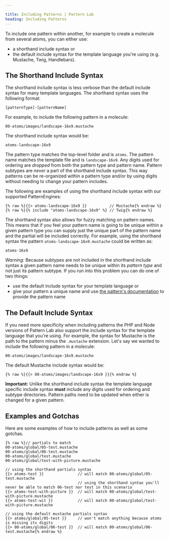 ```yaml
---

title: Including Patterns | Pattern Lab
heading: Including Patterns
---
```


To include one pattern within another, for example to create a molecule from several atoms, you can either use:

* a shorthand include syntax or
* the default include syntax for the template language you're using (e.g. Mustache, Twig, Handlebars).

## The Shorthand Include Syntax

The shorthand include syntax is less verbose than the default include syntax for many template languages. The shorthand syntax uses the following format:

    [patternType]-[patternName]

For example, to include the following pattern in a molecule:

    00-atoms/images/landscape-16x9.mustache

The shorthand include syntax would be:

    atoms-landscape-16x9

The pattern type matches the top-level folder and is `atoms`. The pattern name matches the template file and is `landscape-16x9`. Any digits used for ordering are _dropped_ from both the pattern type and pattern name. Pattern subtypes are _never_ a part of the shorthand include syntax. This way patterns can be re-organized within a pattern type and/or by using digits without needing to change your pattern includes.

The following are examples of using the shorthand include syntax with our supported PatternEngines:

```
{% raw %}{{> atoms-landscape-16x9 }}          // Mustache{% endraw %}
{% raw %}{% include "atoms-landscape-16x9" %} // Twig{% endraw %}
```

The shorthand syntax also allows for fuzzy matching on pattern names. This means that if you feel your pattern name is going to be unique within a given pattern type you can supply just the unique part of the pattern name and the partial will be included correctly. For example, using the shorthand syntax the pattern `atoms-landscape-16x9.mustache` could be written as:

    atoms-16x9

*Warning:* Because subtypes are not included in the shorthand include syntax a given pattern name needs to be unique within its _pattern type_ and not just its pattern subtype. If you run into this problem you can do one of two things:

* use the default include syntax for your template language or
* give your pattern a unique name and use [the pattern's documentation](/docs/pattern-documentation.html) to provide the pattern name


## The Default Include Syntax

If you need more specificity when including patterns the PHP and Node versions of Pattern Lab also support the include syntax for the template language that you're using. For example, the syntax for Mustache is the path to the pattern minus the `.mustache` extension. Let's say we wanted to include the following pattern in a molecule:

    00-atoms/images/landscape-16x9.mustache

The default Mustache include syntax would be:

    {% raw %}{{> 00-atoms/images/landscape-16x9 }}{% endraw %}

**Important:** Unlike the shorthand include syntax the template language specific include syntax **must** include any digits used for ordering and subtype directories. Pattern paths need to be updated when either is changed for a given pattern.

## Examples and Gotchas

Here are some examples of how to include patterns as well as some gotchas.

```
{% raw %}// partials to match
00-atoms/global/05-test.mustache
00-atoms/global/06-test.mustache
00-atoms/global/test.mustache
00-atoms/global/test-with-picture.mustache

// using the shorthand partials syntax
{{> atoms-test }}               // will match 00-atoms/global/05-test.mustache
                                // using the shorthand syntax you'll never be able to match 06-test nor test in this scenario
{{> atoms-test-with-picture }}  // will match 00-atoms/global/test-with-picture.mustache
{{> atoms-test-wit }}           // will match 00-atoms/global/test-with-picture.mustache

// using the default mustache partials syntax
{{> atoms/global/05-test }}     // won't match anything because atoms is missing its digits
{{> 00-atoms/global/06-test }}  // will match 00-atoms/global/06-test.mustache{% endraw %}
```
